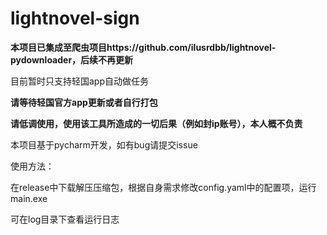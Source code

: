 # lightnovel-sign

**本项目已集成至爬虫项目https://github.com/ilusrdbb/lightnovel-pydownloader，后续不再更新**

目前暂时只支持轻国app自动做任务

**请等待轻国官方app更新或者自行打包**

**请低调使用，使用该工具所造成的一切后果（例如封ip账号），本人概不负责**

本项目基于pycharm开发，如有bug请提交issue

使用方法：

在release中下载解压压缩包，根据自身需求修改config.yaml中的配置项，运行main.exe

可在log目录下查看运行日志



